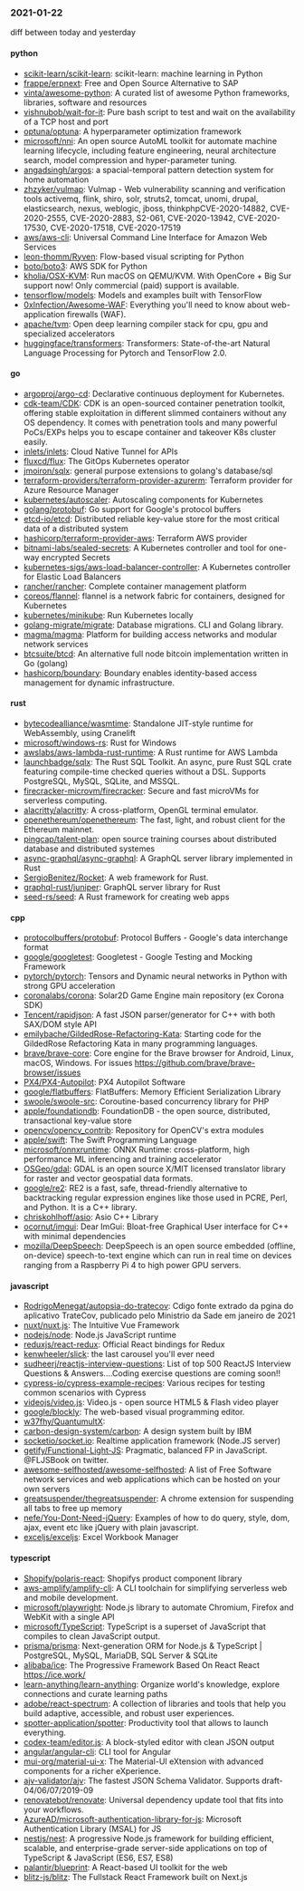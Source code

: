 ### 2021-01-22
diff between today and yesterday

#### python
* [scikit-learn/scikit-learn](https://github.com/scikit-learn/scikit-learn): scikit-learn: machine learning in Python
* [frappe/erpnext](https://github.com/frappe/erpnext): Free and Open Source Alternative to SAP
* [vinta/awesome-python](https://github.com/vinta/awesome-python): A curated list of awesome Python frameworks, libraries, software and resources
* [vishnubob/wait-for-it](https://github.com/vishnubob/wait-for-it): Pure bash script to test and wait on the availability of a TCP host and port
* [optuna/optuna](https://github.com/optuna/optuna): A hyperparameter optimization framework
* [microsoft/nni](https://github.com/microsoft/nni): An open source AutoML toolkit for automate machine learning lifecycle, including feature engineering, neural architecture search, model compression and hyper-parameter tuning.
* [angadsingh/argos](https://github.com/angadsingh/argos): a spacial-temporal pattern detection system for home automation
* [zhzyker/vulmap](https://github.com/zhzyker/vulmap): Vulmap - Web vulnerability scanning and verification tools activemq, flink, shiro, solr, struts2, tomcat, unomi, drupal, elasticsearch, nexus, weblogic, jboss, thinkphpCVE-2020-14882, CVE-2020-2555, CVE-2020-2883, S2-061, CVE-2020-13942, CVE-2020-17530, CVE-2020-17518, CVE-2020-17519
* [aws/aws-cli](https://github.com/aws/aws-cli): Universal Command Line Interface for Amazon Web Services
* [leon-thomm/Ryven](https://github.com/leon-thomm/Ryven): Flow-based visual scripting for Python
* [boto/boto3](https://github.com/boto/boto3): AWS SDK for Python
* [kholia/OSX-KVM](https://github.com/kholia/OSX-KVM): Run macOS on QEMU/KVM. With OpenCore + Big Sur support now! Only commercial (paid) support is available.
* [tensorflow/models](https://github.com/tensorflow/models): Models and examples built with TensorFlow
* [0xInfection/Awesome-WAF](https://github.com/0xInfection/Awesome-WAF):  Everything you'll need to know about web-application firewalls (WAF).
* [apache/tvm](https://github.com/apache/tvm): Open deep learning compiler stack for cpu, gpu and specialized accelerators
* [huggingface/transformers](https://github.com/huggingface/transformers): Transformers: State-of-the-art Natural Language Processing for Pytorch and TensorFlow 2.0.

#### go
* [argoproj/argo-cd](https://github.com/argoproj/argo-cd): Declarative continuous deployment for Kubernetes.
* [cdk-team/CDK](https://github.com/cdk-team/CDK): CDK is an open-sourced container penetration toolkit, offering stable exploitation in different slimmed containers without any OS dependency. It comes with penetration tools and many powerful PoCs/EXPs helps you to escape container and takeover K8s cluster easily.
* [inlets/inlets](https://github.com/inlets/inlets): Cloud Native Tunnel for APIs
* [fluxcd/flux](https://github.com/fluxcd/flux): The GitOps Kubernetes operator
* [jmoiron/sqlx](https://github.com/jmoiron/sqlx): general purpose extensions to golang's database/sql
* [terraform-providers/terraform-provider-azurerm](https://github.com/terraform-providers/terraform-provider-azurerm): Terraform provider for Azure Resource Manager
* [kubernetes/autoscaler](https://github.com/kubernetes/autoscaler): Autoscaling components for Kubernetes
* [golang/protobuf](https://github.com/golang/protobuf): Go support for Google's protocol buffers
* [etcd-io/etcd](https://github.com/etcd-io/etcd): Distributed reliable key-value store for the most critical data of a distributed system
* [hashicorp/terraform-provider-aws](https://github.com/hashicorp/terraform-provider-aws): Terraform AWS provider
* [bitnami-labs/sealed-secrets](https://github.com/bitnami-labs/sealed-secrets): A Kubernetes controller and tool for one-way encrypted Secrets
* [kubernetes-sigs/aws-load-balancer-controller](https://github.com/kubernetes-sigs/aws-load-balancer-controller): A Kubernetes controller for Elastic Load Balancers
* [rancher/rancher](https://github.com/rancher/rancher): Complete container management platform
* [coreos/flannel](https://github.com/coreos/flannel): flannel is a network fabric for containers, designed for Kubernetes
* [kubernetes/minikube](https://github.com/kubernetes/minikube): Run Kubernetes locally
* [golang-migrate/migrate](https://github.com/golang-migrate/migrate): Database migrations. CLI and Golang library.
* [magma/magma](https://github.com/magma/magma): Platform for building access networks and modular network services
* [btcsuite/btcd](https://github.com/btcsuite/btcd): An alternative full node bitcoin implementation written in Go (golang)
* [hashicorp/boundary](https://github.com/hashicorp/boundary): Boundary enables identity-based access management for dynamic infrastructure.

#### rust
* [bytecodealliance/wasmtime](https://github.com/bytecodealliance/wasmtime): Standalone JIT-style runtime for WebAssembly, using Cranelift
* [microsoft/windows-rs](https://github.com/microsoft/windows-rs): Rust for Windows
* [awslabs/aws-lambda-rust-runtime](https://github.com/awslabs/aws-lambda-rust-runtime): A Rust runtime for AWS Lambda
* [launchbadge/sqlx](https://github.com/launchbadge/sqlx):  The Rust SQL Toolkit. An async, pure Rust SQL crate featuring compile-time checked queries without a DSL. Supports PostgreSQL, MySQL, SQLite, and MSSQL.
* [firecracker-microvm/firecracker](https://github.com/firecracker-microvm/firecracker): Secure and fast microVMs for serverless computing.
* [alacritty/alacritty](https://github.com/alacritty/alacritty): A cross-platform, OpenGL terminal emulator.
* [openethereum/openethereum](https://github.com/openethereum/openethereum): The fast, light, and robust client for the Ethereum mainnet.
* [pingcap/talent-plan](https://github.com/pingcap/talent-plan): open source training courses about distributed database and distributed systemes
* [async-graphql/async-graphql](https://github.com/async-graphql/async-graphql): A GraphQL server library implemented in Rust
* [SergioBenitez/Rocket](https://github.com/SergioBenitez/Rocket): A web framework for Rust.
* [graphql-rust/juniper](https://github.com/graphql-rust/juniper): GraphQL server library for Rust
* [seed-rs/seed](https://github.com/seed-rs/seed): A Rust framework for creating web apps

#### cpp
* [protocolbuffers/protobuf](https://github.com/protocolbuffers/protobuf): Protocol Buffers - Google's data interchange format
* [google/googletest](https://github.com/google/googletest): Googletest - Google Testing and Mocking Framework
* [pytorch/pytorch](https://github.com/pytorch/pytorch): Tensors and Dynamic neural networks in Python with strong GPU acceleration
* [coronalabs/corona](https://github.com/coronalabs/corona): Solar2D Game Engine main repository (ex Corona SDK)
* [Tencent/rapidjson](https://github.com/Tencent/rapidjson): A fast JSON parser/generator for C++ with both SAX/DOM style API
* [emilybache/GildedRose-Refactoring-Kata](https://github.com/emilybache/GildedRose-Refactoring-Kata): Starting code for the GildedRose Refactoring Kata in many programming languages.
* [brave/brave-core](https://github.com/brave/brave-core): Core engine for the Brave browser for Android, Linux, macOS, Windows. For issues https://github.com/brave/brave-browser/issues
* [PX4/PX4-Autopilot](https://github.com/PX4/PX4-Autopilot): PX4 Autopilot Software
* [google/flatbuffers](https://github.com/google/flatbuffers): FlatBuffers: Memory Efficient Serialization Library
* [swoole/swoole-src](https://github.com/swoole/swoole-src):  Coroutine-based concurrency library for PHP
* [apple/foundationdb](https://github.com/apple/foundationdb): FoundationDB - the open source, distributed, transactional key-value store
* [opencv/opencv_contrib](https://github.com/opencv/opencv_contrib): Repository for OpenCV's extra modules
* [apple/swift](https://github.com/apple/swift): The Swift Programming Language
* [microsoft/onnxruntime](https://github.com/microsoft/onnxruntime): ONNX Runtime: cross-platform, high performance ML inferencing and training accelerator
* [OSGeo/gdal](https://github.com/OSGeo/gdal): GDAL is an open source X/MIT licensed translator library for raster and vector geospatial data formats.
* [google/re2](https://github.com/google/re2): RE2 is a fast, safe, thread-friendly alternative to backtracking regular expression engines like those used in PCRE, Perl, and Python. It is a C++ library.
* [chriskohlhoff/asio](https://github.com/chriskohlhoff/asio): Asio C++ Library
* [ocornut/imgui](https://github.com/ocornut/imgui): Dear ImGui: Bloat-free Graphical User interface for C++ with minimal dependencies
* [mozilla/DeepSpeech](https://github.com/mozilla/DeepSpeech): DeepSpeech is an open source embedded (offline, on-device) speech-to-text engine which can run in real time on devices ranging from a Raspberry Pi 4 to high power GPU servers.

#### javascript
* [RodrigoMenegat/autopsia-do-tratecov](https://github.com/RodrigoMenegat/autopsia-do-tratecov): Cdigo fonte extrado da pgina do aplicativo TrateCov, publicado pelo Ministrio da Sade em janeiro de 2021
* [nuxt/nuxt.js](https://github.com/nuxt/nuxt.js): The Intuitive Vue Framework
* [nodejs/node](https://github.com/nodejs/node): Node.js JavaScript runtime 
* [reduxjs/react-redux](https://github.com/reduxjs/react-redux): Official React bindings for Redux
* [kenwheeler/slick](https://github.com/kenwheeler/slick): the last carousel you'll ever need
* [sudheerj/reactjs-interview-questions](https://github.com/sudheerj/reactjs-interview-questions): List of top 500 ReactJS Interview Questions & Answers....Coding exercise questions are coming soon!!
* [cypress-io/cypress-example-recipes](https://github.com/cypress-io/cypress-example-recipes): Various recipes for testing common scenarios with Cypress
* [videojs/video.js](https://github.com/videojs/video.js): Video.js - open source HTML5 & Flash video player
* [google/blockly](https://github.com/google/blockly): The web-based visual programming editor.
* [w37fhy/QuantumultX](https://github.com/w37fhy/QuantumultX): 
* [carbon-design-system/carbon](https://github.com/carbon-design-system/carbon): A design system built by IBM
* [socketio/socket.io](https://github.com/socketio/socket.io): Realtime application framework (Node.JS server)
* [getify/Functional-Light-JS](https://github.com/getify/Functional-Light-JS): Pragmatic, balanced FP in JavaScript. @FLJSBook on twitter.
* [awesome-selfhosted/awesome-selfhosted](https://github.com/awesome-selfhosted/awesome-selfhosted): A list of Free Software network services and web applications which can be hosted on your own servers
* [greatsuspender/thegreatsuspender](https://github.com/greatsuspender/thegreatsuspender): A chrome extension for suspending all tabs to free up memory
* [nefe/You-Dont-Need-jQuery](https://github.com/nefe/You-Dont-Need-jQuery): Examples of how to do query, style, dom, ajax, event etc like jQuery with plain javascript.
* [exceljs/exceljs](https://github.com/exceljs/exceljs): Excel Workbook Manager

#### typescript
* [Shopify/polaris-react](https://github.com/Shopify/polaris-react): Shopifys product component library
* [aws-amplify/amplify-cli](https://github.com/aws-amplify/amplify-cli): A CLI toolchain for simplifying serverless web and mobile development.
* [microsoft/playwright](https://github.com/microsoft/playwright): Node.js library to automate Chromium, Firefox and WebKit with a single API
* [microsoft/TypeScript](https://github.com/microsoft/TypeScript): TypeScript is a superset of JavaScript that compiles to clean JavaScript output.
* [prisma/prisma](https://github.com/prisma/prisma): Next-generation ORM for Node.js & TypeScript | PostgreSQL, MySQL, MariaDB, SQL Server & SQLite
* [alibaba/ice](https://github.com/alibaba/ice):  The Progressive Framework Based On React React https://ice.work/
* [learn-anything/learn-anything](https://github.com/learn-anything/learn-anything): Organize world's knowledge, explore connections and curate learning paths
* [adobe/react-spectrum](https://github.com/adobe/react-spectrum): A collection of libraries and tools that help you build adaptive, accessible, and robust user experiences.
* [spotter-application/spotter](https://github.com/spotter-application/spotter):  Productivity tool that allows to launch everything.
* [codex-team/editor.js](https://github.com/codex-team/editor.js): A block-styled editor with clean JSON output
* [angular/angular-cli](https://github.com/angular/angular-cli): CLI tool for Angular
* [mui-org/material-ui-x](https://github.com/mui-org/material-ui-x): The Material-UI eXtension with advanced components for a richer eXperience.
* [ajv-validator/ajv](https://github.com/ajv-validator/ajv): The fastest JSON Schema Validator. Supports draft-04/06/07/2019-09
* [renovatebot/renovate](https://github.com/renovatebot/renovate): Universal dependency update tool that fits into your workflows.
* [AzureAD/microsoft-authentication-library-for-js](https://github.com/AzureAD/microsoft-authentication-library-for-js): Microsoft Authentication Library (MSAL) for JS
* [nestjs/nest](https://github.com/nestjs/nest): A progressive Node.js framework for building efficient, scalable, and enterprise-grade server-side applications on top of TypeScript & JavaScript (ES6, ES7, ES8) 
* [palantir/blueprint](https://github.com/palantir/blueprint): A React-based UI toolkit for the web
* [blitz-js/blitz](https://github.com/blitz-js/blitz): The Fullstack React Framework  built on Next.js
